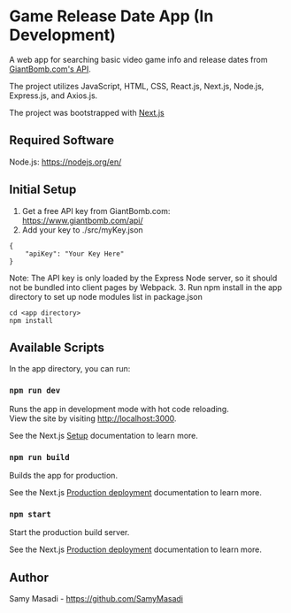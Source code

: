 # Game Release Date App (In Development)

A web app for searching basic video game info and release dates from [GiantBomb.com's API](https://www.giantbomb.com/api/).

The project utilizes JavaScript, HTML, CSS, React.js, Next.js, Node.js, Express.js, and Axios.js.

The project was bootstrapped with [Next.js](https://nextjs.org/)

## Required Software

Node.js: https://nodejs.org/en/

## Initial Setup

1. Get a free API key from GiantBomb.com: https://www.giantbomb.com/api/
2. Add your key to ./src/myKey.json
```
{
    "apiKey": "Your Key Here"
}
```
Note: The API key is only loaded by the Express Node server, so it should not be bundled into client pages by Webpack.
3. Run npm install in the app directory to set up node modules list in package.json
```
cd <app directory>
npm install
```

## Available Scripts

In the app directory, you can run:

### `npm run dev`

Runs the app in development mode with hot code reloading.<br>
View the site by visiting [http://localhost:3000](http://localhost:3000).

See the Next.js [Setup](https://nextjs.org/docs#setup) documentation to learn more.

### `npm run build`

Builds the app for production.

See the Next.js [Production deployment](https://nextjs.org/docs#production-deployment) documentation to learn more.

### `npm start`

Start the production build server.

See the Next.js [Production deployment](https://nextjs.org/docs#production-deployment) documentation to learn more.

## Author
Samy Masadi - https://github.com/SamyMasadi